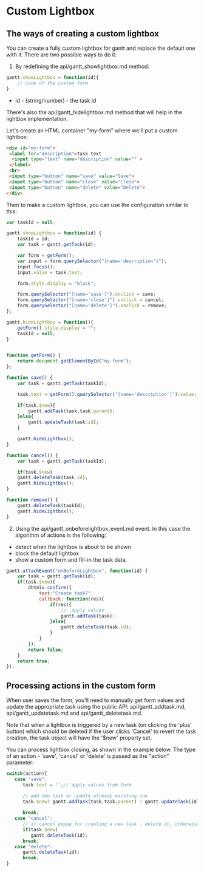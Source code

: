 Custom Lightbox
===============

The ways of creating a custom lightbox
----------------------------------------

You can create a fully custom lightbox for gantt and replace the default one with it. There are two possible ways to do it:

1) By redefining the api/gantt_showlightbox.md method:

~~~js
gantt.showLightbox = function(id){
    // code of the custom form 
}
~~~

- id - (string/number) - the task id

There's also the api/gantt_hidelightbox.md method that will help in the lightbox implementation.


Let's create an HTML container "my-form" where we'll put a custom lightbox:

~~~html
<div id="my-form">
 <label for="description">Task text
  <input type="text" name="description" value="" >
 </label>
 <br>
 <input type="button" name="save" value="Save">
 <input type="button" name="close" value="Close">
 <input type="button" name="delete" value="Delete">
</div>
~~~


Then to make a custom lightbox, you can use the configuration similar to this:


~~~js
var taskId = null;

gantt.showLightbox = function(id) {
	taskId = id;
	var task = gantt.getTask(id);

	var form = getForm();
	var input = form.querySelector("[name='description']");
	input.focus();
	input.value = task.text;

	form.style.display = "block"; 

	form.querySelector("[name='save']").onclick = save;
	form.querySelector("[name='close']").onclick = cancel;
	form.querySelector("[name='delete']").onclick = remove;
};

gantt.hideLightbox = function(){
	getForm().style.display = ""; 
	taskId = null;
}


function getForm() { 
	return document.getElementById("my-form"); 
}; 

function save() {
	var task = gantt.getTask(taskId);

	task.text = getForm().querySelector("[name='description']").value;

	if(task.$new){
		gantt.addTask(task,task.parent);
	}else{
		gantt.updateTask(task.id);
	}

	gantt.hideLightbox();
}

function cancel() {
	var task = gantt.getTask(taskId);

	if(task.$new)
	gantt.deleteTask(task.id);
	gantt.hideLightbox();
}

function remove() {
	gantt.deleteTask(taskId);
	gantt.hideLightbox();
}
~~~

2) Using the api/gantt_onbeforelightbox_event.md event. In this case the algorithm of actions is the following:

- detect when the lightbox is about to be shown
- block the default lightbox
- show a custom form and fill-in the task data.


~~~js
gantt.attachEvent("onBeforeLightbox", function(id) {
	var task = gantt.getTask(id);
	if(task.$new){
		dhtmlx.confirm({
			text:"Create task?",
			callback: function(res){
				if(res){
					//..apply values
					gantt.addTask(task);
				}else{
					gantt.deleteTask(task.id);
				}
			}
		});
		return false;
	}
	return true;
});
~~~

Processing actions in the custom form
--------------------------------


When user saves the form, you'll need to manually get form values and update the appropriate task using the public API: api/gantt_addtask.md, api/gantt_updatetask.md and api/gantt_deletetask.md.

Note that when a lightbox is triggered by a new task (on clicking the 'plus' button) which should be deleted if the user clicks 'Cancel' to revert the task creation, 
the task object will have the '$new' property set.

You can process lightbox closing, as shown in the example below. The type of an action - 'save', 'cancel' or 'delete' is passed as the "action" parameter:

~~~js
switch(action){
   case "save":
      task.text = '';// apply values from form

      // add new task or update already existing one
      task.$new? gantt.addTask(task,task.parent) : gantt.updateTask(id);
      
      break;
   case "cancel":
      // if cancel popup for creating a new task - delete it, otherwise do nothing
      if(task.$new)
         gantt.deleteTask(id);
      break;
   case "delete":
      gantt.deleteTask(id);
      break;
}
~~~
